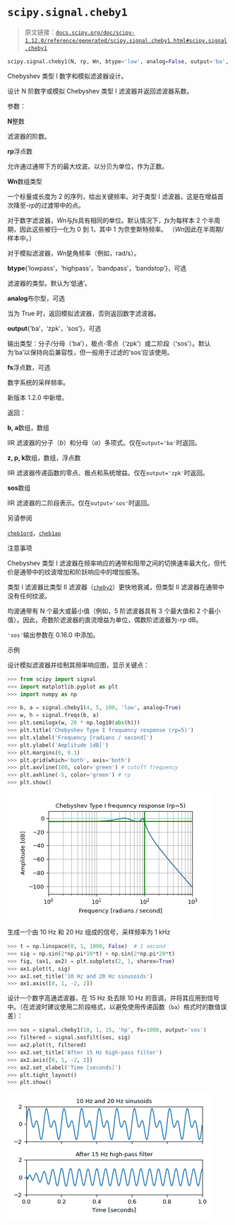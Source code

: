 # `scipy.signal.cheby1`

> 原文链接：[`docs.scipy.org/doc/scipy-1.12.0/reference/generated/scipy.signal.cheby1.html#scipy.signal.cheby1`](https://docs.scipy.org/doc/scipy-1.12.0/reference/generated/scipy.signal.cheby1.html#scipy.signal.cheby1)

```py
scipy.signal.cheby1(N, rp, Wn, btype='low', analog=False, output='ba', fs=None)
```

Chebyshev 类型 I 数字和模拟滤波器设计。

设计 N 阶数字或模拟 Chebyshev 类型 I 滤波器并返回滤波器系数。

参数：

**N**整数

滤波器的阶数。

**rp**浮点数

允许通过通带下方的最大纹波。以分贝为单位，作为正数。

**Wn**数组类型

一个标量或长度为 2 的序列，给出关键频率。对于类型 I 滤波器，这是在增益首次降至-*rp*的过渡带中的点。

对于数字滤波器，*Wn*与*fs*具有相同的单位。默认情况下，*fs*为每样本 2 个半周期，因此这些被归一化为 0 到 1，其中 1 为奈奎斯特频率。 （*Wn*因此在半周期/样本中。）

对于模拟滤波器，*Wn*是角频率（例如，rad/s）。

**btype**{‘lowpass’，‘highpass’，‘bandpass’，‘bandstop’}，可选

滤波器的类型。默认为‘低通’。

**analog**布尔型，可选

当为 True 时，返回模拟滤波器，否则返回数字滤波器。

**output**{‘ba’，‘zpk’，‘sos’}，可选

输出类型：分子/分母（‘ba’），极点-零点（‘zpk’）或二阶段（‘sos’）。默认为‘ba’以保持向后兼容性，但一般用于过滤的‘sos’应该使用。

**fs**浮点数，可选

数字系统的采样频率。

新版本 1.2.0 中新增。

返回：

**b, a**数组，数组

IIR 滤波器的分子（*b*）和分母（*a*）多项式。仅在`output='ba'`时返回。

**z, p, k**数组，数组，浮点数

IIR 滤波器传递函数的零点、极点和系统增益。仅在`output='zpk'`时返回。

**sos**数组

IIR 滤波器的二阶段表示。仅在`output='sos'`时返回。

另请参阅

[`cheb1ord`](https://docs.scipy.org/doc/scipy-1.12.0/reference/generated/scipy.signal.cheb1ord.html#scipy.signal.cheb1ord)，[`cheb1ap`](https://docs.scipy.org/doc/scipy-1.12.0/reference/generated/scipy.signal.cheb1ap.html#scipy.signal.cheb1ap)

注意事项

Chebyshev 类型 I 滤波器在频率响应的通带和阻带之间的切换速率最大化，但代价是通带中的纹波增加和阶跃响应中的增加振荡。

类型 I 滤波器比类型 II 滤波器（[`cheby2`](https://docs.scipy.org/doc/scipy-1.12.0/reference/generated/scipy.signal.cheby2.html#scipy.signal.cheby2)）更快地衰减，但类型 II 滤波器在通带中没有任何纹波。

均波通带有 N 个最大或最小值（例如，5 阶滤波器具有 3 个最大值和 2 个最小值）。因此，奇数阶滤波器的直流增益为单位，偶数阶滤波器为-rp dB。

`'sos'`输出参数在 0.16.0 中添加。

示例

设计模拟滤波器并绘制其频率响应图，显示关键点：

```py
>>> from scipy import signal
>>> import matplotlib.pyplot as plt
>>> import numpy as np 
```

```py
>>> b, a = signal.cheby1(4, 5, 100, 'low', analog=True)
>>> w, h = signal.freqs(b, a)
>>> plt.semilogx(w, 20 * np.log10(abs(h)))
>>> plt.title('Chebyshev Type I frequency response (rp=5)')
>>> plt.xlabel('Frequency [radians / second]')
>>> plt.ylabel('Amplitude [dB]')
>>> plt.margins(0, 0.1)
>>> plt.grid(which='both', axis='both')
>>> plt.axvline(100, color='green') # cutoff frequency
>>> plt.axhline(-5, color='green') # rp
>>> plt.show() 
```

![../../_images/scipy-signal-cheby1-1_00_00.png](img/90014eb36494d6f3db67161629548666.png)

生成一个由 10 Hz 和 20 Hz 组成的信号，采样频率为 1 kHz

```py
>>> t = np.linspace(0, 1, 1000, False)  # 1 second
>>> sig = np.sin(2*np.pi*10*t) + np.sin(2*np.pi*20*t)
>>> fig, (ax1, ax2) = plt.subplots(2, 1, sharex=True)
>>> ax1.plot(t, sig)
>>> ax1.set_title('10 Hz and 20 Hz sinusoids')
>>> ax1.axis([0, 1, -2, 2]) 
```

设计一个数字高通滤波器，在 15 Hz 处去除 10 Hz 的音调，并将其应用到信号中。（在滤波时建议使用二阶段格式，以避免使用传递函数（`ba`）格式时的数值误差）：

```py
>>> sos = signal.cheby1(10, 1, 15, 'hp', fs=1000, output='sos')
>>> filtered = signal.sosfilt(sos, sig)
>>> ax2.plot(t, filtered)
>>> ax2.set_title('After 15 Hz high-pass filter')
>>> ax2.axis([0, 1, -2, 2])
>>> ax2.set_xlabel('Time [seconds]')
>>> plt.tight_layout()
>>> plt.show() 
```

![../../_images/scipy-signal-cheby1-1_01_00.png](img/b781af0eaa2b3067ceb81fee5291ca01.png)
